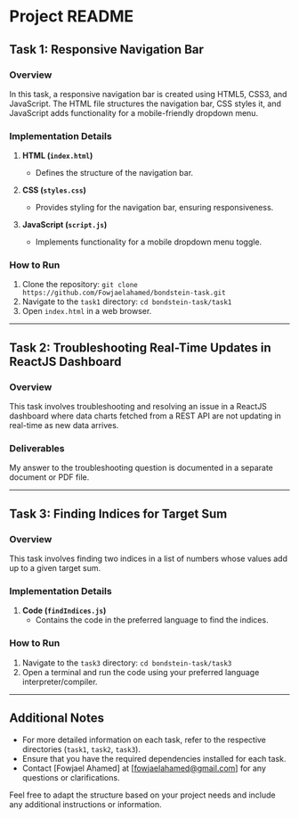 # Project README

## Task 1: Responsive Navigation Bar

### Overview
In this task, a responsive navigation bar is created using HTML5, CSS3, and JavaScript. The HTML file structures the navigation bar, CSS styles it, and JavaScript adds functionality for a mobile-friendly dropdown menu.

### Implementation Details
1. **HTML (`index.html`)**
   - Defines the structure of the navigation bar.
   
2. **CSS (`styles.css`)**
   - Provides styling for the navigation bar, ensuring responsiveness.

3. **JavaScript (`script.js`)**
   - Implements functionality for a mobile dropdown menu toggle.

### How to Run
1. Clone the repository: `git clone https://github.com/Fowjaelahamed/bondstein-task.git`
2. Navigate to the `task1` directory: `cd bondstein-task/task1`
3. Open `index.html` in a web browser.

---

## Task 2: Troubleshooting Real-Time Updates in ReactJS Dashboard

### Overview
This task involves troubleshooting and resolving an issue in a ReactJS dashboard where data charts fetched from a REST API are not updating in real-time as new data arrives.

### Deliverables
My answer to the troubleshooting question is documented in a separate document or PDF file.

---

## Task 3: Finding Indices for Target Sum

### Overview
This task involves finding two indices in a list of numbers whose values add up to a given target sum.

### Implementation Details
1. **Code (`findIndices.js`)**
   - Contains the code in the preferred language to find the indices.

### How to Run
1. Navigate to the `task3` directory: `cd bondstein-task/task3`
2. Open a terminal and run the code using your preferred language interpreter/compiler.

---

## Additional Notes
- For more detailed information on each task, refer to the respective directories (`task1`, `task2`, `task3`).
- Ensure that you have the required dependencies installed for each task.
- Contact [Fowjael Ahamed] at [fowjaelahamed@gmail.com] for any questions or clarifications.

Feel free to adapt the structure based on your project needs and include any additional instructions or information.
